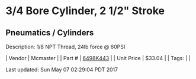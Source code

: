 # 3/4 Bore Cylinder, 2 1/2" Stroke
## Pneumatics / Cylinders
Description: 	1/8 NPT Thread, 24lb force @ 60PSI 

| Vendor | Mcmaster | 
| Part # | [6498K443](https://www.mcmaster.com/#6498K443) | 
| Unit Price | $33.04 | 
| Tags: |  | 

Last updated: Sun May 07 02:29:04 PDT 2017